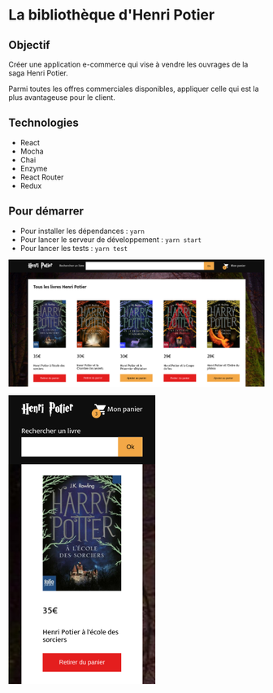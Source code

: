 La bibliothèque d'Henri Potier
====================

Objectif
--------------------

Créer une application e-commerce qui vise à vendre les ouvrages de la saga Henri Potier.

Parmi toutes les offres commerciales disponibles, appliquer celle qui est la plus avantageuse pour le client.


Technologies
--------------------

- React
- Mocha
- Chai
- Enzyme
- React Router
- Redux

Pour démarrer
--------------------

- Pour installer les dépendances : `yarn`
- Pour lancer le serveur de développement : `yarn start`
- Pour lancer les tests : `yarn test`

![Homepage screenshot on desktop](https://raw.githubusercontent.com/Abibibi/henri-potier/main/public/HenriPotierDesktop_AbebaNgwe.png?token=AME7L4ZZSTHC5D3EHFDQT4C7QCQCU)

![Homepage screenshot on mobile](https://raw.githubusercontent.com/Abibibi/henri-potier/main/public/HenriPotierMobile_AbebaNgwe.png?token=AME7L46A7WNYZUPUCKJW7T27QCPWQ)
